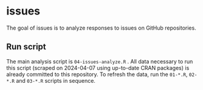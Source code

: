 # issues

The goal of issues is to analyze responses to issues on GitHub repositories.

## Run script

The main analysis script is `04-issues-analyze.R` .
All data necessary to run this script (scraped on 2024-04-07 using up-to-date CRAN packages) is already committed to this repository.
To refresh the data, run the `01-*.R`, `02-*.R` and `03-*.R` scripts in sequence.
